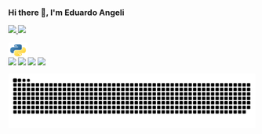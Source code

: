 ### Hi there 👋, I'm Eduardo Angeli

<!--
**angeliedu/angeliedu** is a ✨ _special_ ✨ repository because its `README.md` (this file) appears on your GitHub profile.

Here are some ideas to get you started:

- 🔭 I’m currently working on ...
- 🌱 I’m currently learning ...
- 👯 I’m looking to collaborate on ...
- 🤔 I’m looking for help with ...
- 💬 Ask me about ...
- 📫 How to reach me: ...
- 😄 Pronouns: ...
- ⚡ Fun fact: ...
-->

<div>
  <a href="https://github.com/angeliedu">
  <img height="180em" src="https://github-readme-stats.vercel.app/api?username=angeliedu&show_icons=true&theme=dracula&include_all_commits=true&count_private=true"/>
  <img height="180em" src="https://github-readme-stats.vercel.app/api/top-langs/?username=angeliedu&layout=compact&langs_count=7&theme=dracula"/>
</div>
  
 
<div style="display: inline_block"><br>
   <img align="center" alt="Rafa-Python" height="30" width="40" src="https://raw.githubusercontent.com/devicons/devicon/master/icons/python/python-original.svg">
</div>
  
<div>
<a href="https://www.linkedin.com/in/eduardo-angeli/" target="_blank"><img src="https://img.shields.io/badge/-LinkedIn-%230077B5?style=for-the-badge&logo=linkedin&logoColor=white" target="_blank"></a> 
<img src="https://img.shields.io/badge/Microsoft_Excel-217346?style=for-the-badge&logo=microsoft-excel&logoColor=white" target="_blank"></a> 
<img src="https://img.shields.io/badge/Microsoft_SQL_Server-CC2927?style=for-the-badge&logo=microsoft-sql-server&logoColor=white" target="_blank"></a> 
<a href = "mailto:eduardofangeli@gmail.com"><img src="https://img.shields.io/badge/Gmail-D14836?style=for-the-badge&logo=gmail&logoColor=white" target="_blank"></a>
</div>
  
  

![Snake animation](https://github.com/angeliedu/angeliedu/blob/main/github-contribution-grid-snake.svg)
